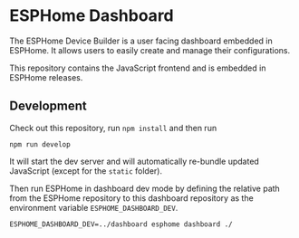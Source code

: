 # ESPHome Dashboard

The ESPHome Device Builder is a user facing dashboard embedded in ESPHome. It allows users to easily create and manage their configurations.

This repository contains the JavaScript frontend and is embedded in ESPHome releases.

## Development

Check out this repository, run `npm install` and then run

```
npm run develop
```

It will start the dev server and will automatically re-bundle updated JavaScript (except for the `static` folder).

Then run ESPHome in dashboard dev mode by defining the relative path from the ESPHome repository to this dashboard repository as the environment variable `ESPHOME_DASHBOARD_DEV`.

```
ESPHOME_DASHBOARD_DEV=../dashboard esphome dashboard ./
```
